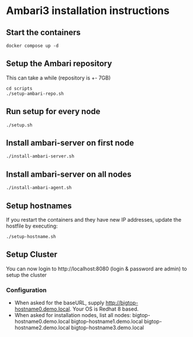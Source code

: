 # Ambari3 installation instructions

## Start the containers
```
docker compose up -d
```

## Setup the Ambari repository
This can take a while (repository is +- 7GB)
```
cd scripts
./setup-ambari-repo.sh
```

## Run setup for every node
```
./setup.sh
```

## Install ambari-server on first node
```
./install-ambari-server.sh
```
## Install ambari-server on all nodes
```
./install-ambari-agent.sh
```

## Setup hostnames
If you restart the containers and they have new IP addresses, update the hostfile by executing:
```
./setup-hostname.sh
```

## Setup Cluster
You can now login to http://localhost:8080 (login & password are admin) to setup the cluster

### Configuration
* When asked for the baseURL, supply http://bigtop-hostname0.demo.local. Your OS is Redhat 8 based.
* When asked for installation nodes, list all nodes: bigtop-hostname0.demo.local bigtop-hostname1.demo.local bigtop-hostname2.demo.local bigtop-hostname3.demo.local
